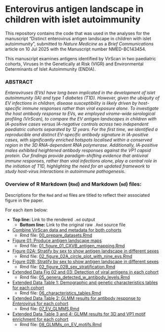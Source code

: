 
# Enterovirus antigen landscape in children with islet autoimmunity

This repository contains the code that was used in the analyses for the
manuscript “Distinct enterovirus antigen landscape in children with
islet autoimmunity”, submitted to *Nature Medicine* as a *Brief
Communications* article on 10 Jul 2025 with the Manuscript number
NMED-BC143454.

This manuscript examines antigens identified by VirScan in two
paediatric cohorts, Viruses In the Genetically at Risk (VIGR) and
Environmental Determinants of Islet Autoimmunity (ENDIA).

### ABSTRACT

<i> Enteroviruses (EVs) have long been implicated in the development of
islet autoimmunity (IA) and type 1 diabetes (T1D). However, given the
ubiquity of EV infections in children, disease susceptibility is likely
driven by host-specific immune responses rather than viral exposure
alone. To investigate the host antibody response to EVs, we employed
virome-wide serological profiling (VirScan), to compare the EV antigen
landscapes in children with IA-positive cases versus IA-negative
controls across two independent paediatric cohorts separated by 12
years. For the first time, we identified a reproducible and distinct
EV-specific antibody signature in IA-positive cases, with significantly
enriched hotspots localised within a conserved region in the 3D
RNA-dependent RNA polymerase. Additionally, IA-positive males exhibited
heightened antibody responses against the VP1 capsid protein. Our
findings provide paradigm-shifting evidence that antiviral immune
responses, rather than viral infections alone, play a central role in
the initiation of T1D, highlighting the need for an updated framework to
study host-virus interactions in autoimmune pathogenesis. </i>

### Overview of R Markdown (`Rmd`) and Markdown (`md`) files:

Descriptions for the `Rmd` and `md` files are titled to reflect their
associated figure in the paper.

For each item below:

- **Top line:** Link to the rendered `.md` output
  - **Bottom line:** Link to the original raw `.Rmd` source file
- [Combine VirScan data and metadata for both
  cohorts](00_prepare_datasets.md)
  - Rmd file: [00_prepare_datasets.Rmd](00_prepare_datasets.Rmd)
- [Figure 01: Produce antigen landscape
  maps](01_figure_01_CXVB_antigen_mapping.md)
  - Rmd file:
    [01_figure_01_CXVB_antigen_mapping.Rmd](01_figure_01_CXVB_antigen_mapping.Rmd)
- [Figure 02A: Stratify by sex to show antigen landscape in different
  sexes](02_figure_02A_circle_plot_with_nine_evs.md)
  - Rmd file:
    [02_figure_02A_circle_plot_with_nine_evs.Rmd](02_figure_02A_circle_plot_with_nine_evs.Rmd)
- [Figure 02B: Stratify by sex to show antigen landscape in different
  sexes](02_figure_02B_sex_stratification.md)
  - Rmd file:
    [02_figure_02B_sex_stratification.Rmd](02_figure_02B_sex_stratification.Rmd)
- [Extended Data Fig 02 and 03: Detection of viral antigens in each
  cohort](05_genera_detected_w_antibody_levels.md)
  - Rmd file:
    [05_genera_detected_w_antibody_levels.Rmd](05_genera_detected_w_antibody_levels.Rmd)
- [Extended Data Table 1: Demographic and genetic characteristics tables
  for each cohort](06_characteristics_tables.md)
  - Rmd file:
    [06_characteristics_tables.Rmd](06_characteristics_tables.Rmd)
- [Extended Data Table 2: GLMM results for antibody response to
  *Enterovirus* for each cohort](07_EV_GLMMS.md)
  - Rmd file: [07_EV_GLMMS.Rmd](07_EV_GLMMS.Rmd)
- [Extended Data Table 3 and 4: GLMM results for 3D and VP1 motif
  enrichment for each cohort](08_GLMMs_on_EV_motifs.md)
  - Rmd file: [08_GLMMs_on_EV_motifs.Rmd](08_GLMMs_on_EV_motifs.Rmd)
